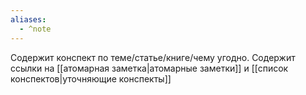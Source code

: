 ```yaml
---
aliases:
  - ^note
---
```

Содержит конспект по теме/статье/книге/чему угодно. Содержит ссылки на [[атомарная заметка|атомарные заметки]] и [[список конспектов|уточняющие конспекты]] 